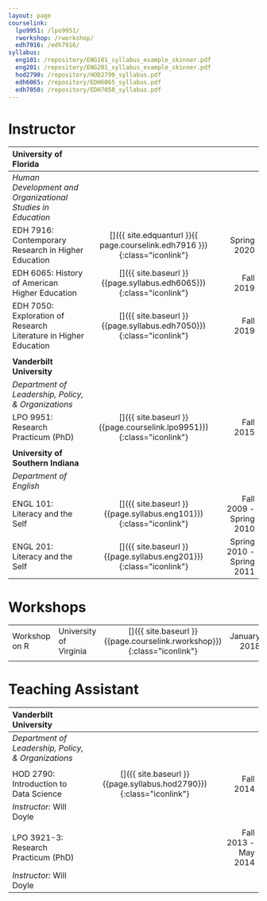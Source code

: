 ```yaml
---
layout: page
courselink:
  lpo9951: /lpo9951/
  rworkshop: /rworkshop/
  edh7916: /edh7916/
syllabus:
  eng101: /repository/ENG101_syllabus_example_skinner.pdf
  eng201: /repository/ENG201_syllabus_example_skinner.pdf
  hod2790: /repository/HOD2790_syllabus.pdf
  edh6065: /repository/EDH6065_syllabus.pdf
  edh7050: /repository/EDH7050_syllabus.pdf
---
```


<style>
	td, th {
		border-bottom: none;
	}
</style>

# Instructor

| University of Florida       |   |            | 
|:--------------------------------|:---:|-----------:|
| *Human Development and Organizational Studies in Education* ||
| EDH 7916: Contemporary Research in Higher Education | [<i class="fa fa-external-link fa-lg"></i>]({{ site.edquanturl }}{{ page.courselink.edh7916 }}){:class="iconlink"}| Spring 2020|  
| EDH 6065: History of American Higher Education | [<i class="fa fa-file-text-o fa-lg"></i>]({{ site.baseurl }}{{page.syllabus.edh6065}}){:class="iconlink"}| Fall 2019|  
| EDH 7050: Exploration of Research Literature in Higher Education | [<i class="fa fa-file-text-o fa-lg"></i>]({{ site.baseurl }}{{page.syllabus.edh7050}}){:class="iconlink"} | Fall 2019 |
|||  
| **Vanderbilt University**| | |
| *Department of Leadership, Policy, & Organizations*||
| LPO 9951: Research Practicum (PhD) | [<i class="fa fa-external-link fa-lg"></i>]({{ site.baseurl }}{{page.courselink.lpo9951}}){:class="iconlink"}| Fall 2015 | 
|||  
| **University of Southern Indiana**| | |
| *Department of English* ||
| ENGL 101: Literacy and the Self | [<i class="fa fa-file-text-o fa-lg"></i>]({{ site.baseurl }}{{page.syllabus.eng101}}){:class="iconlink"}| Fall 2009 - Spring 2010 |  
| ENGL 201: Literacy and the Self | [<i class="fa fa-file-text-o fa-lg"></i>]({{ site.baseurl }}{{page.syllabus.eng201}}){:class="iconlink"} | Spring 2010 - Spring 2011 |

# Workshops

|          |   ||            | 
|:---------------|:-----------------|:---:|-----------:|   
| Workshop on R | University of Virginia |[<i class="fa fa-external-link fa-lg"></i>]({{ site.baseurl }}{{page.courselink.rworkshop}}){:class="iconlink"}| January 2018 |   
||||  

# Teaching Assistant

| Vanderbilt University           |   |            | 
|:--------------------------------|:---:|-----------:| 
| *Department of Leadership, Policy, & Organizations*||
|||
| HOD 2790: Introduction to Data Science | [<i class="fa fa-file-text-o fa-lg"></i>]({{ site.baseurl }}{{page.syllabus.hod2790}}){:class="iconlink"} | Fall 2014 | 
| *Instructor:* Will Doyle || 
|||
| LPO 3921-3: Research Practicum (PhD) | | Fall 2013 - May 2014 | 
| *Instructor:* Will Doyle || 

